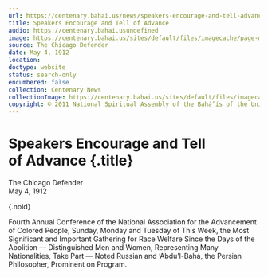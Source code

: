 ```yaml
---
url: https://centenary.bahai.us/news/speakers-encourage-and-tell-advance
title: Speakers Encourage and Tell of Advance
audio: https://centenary.bahai.usundefined
image: https://centenary.bahai.us/sites/default/files/imagecache/page-main-image/images/press_clippings/05-04-1912%2CThe%20Chicago%20Defender%2CSpeakers%20Encourage%20and%20Tell%20of%20Advance--1.png
source: The Chicago Defender
date: May 4, 1912
location: 
doctype: website
status: search-only
encumbered: false
collection: Centenary News
collectionImage: https://centenary.bahai.us/sites/default/files/imagecache/theme-image/main_image/abdulbaha-overview-small_0.jpg
copyright: © 2011 National Spiritual Assembly of the Bahá’ís of the United States
---
```



# Speakers Encourage and Tell of Advance {.title}

The Chicago Defender  
May 4, 1912  

{.noid}  



Fourth Annual Conference of the National Association for the Advancement of Colored People, Sunday, Monday and Tuesday of This Week, the Most Significant and Important Gathering for Race Welfare Since the Days of the Abolition — Distinguished Men and Women, Representing Many Nationalities, Take Part — Noted Russian and ‘Abdu’l-Bahá, the Persian Philosopher, Prominent on Program.